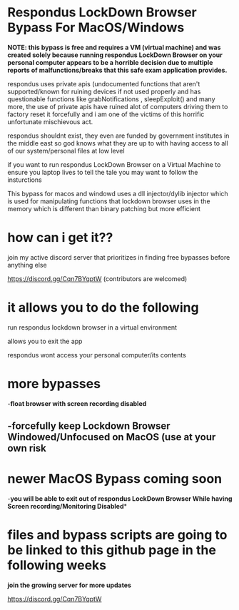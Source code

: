 # Respondus LockDown Browser Bypass For MacOS/Windows

**NOTE: this bypass is free and requires a VM (virtual machine) and was created solely because running respondus LockDown Browser on your personal computer appears to be a horrible decision due to multiple reports of malfunctions/breaks that this safe exam application provides.**

respondus uses private apis (undocumented functions that aren't supported/known for ruining devices if not used properly and has questionable functions like grabNotifications , sleepExploit() and many more, the use of private apis have ruined alot of computers driving them to factory reset it forcefully and i am one of the victims of this horrific unfortunate mischievous act.

respondus shouldnt exist, they even are funded by government institutes in the middle east so god knows what they are up to with having access to all of our system/personal files at low level

if you want to run respondus LockDown Browser on a Virtual Machine to ensure you laptop lives to tell the tale you may want to follow the insturctions

This bypass for macos and windowd uses a dll injector/dylib injector which is used for manipulating functions that lockdown browser uses in the memory which is different than binary patching but more efficient

# how can i get it?? #
join my active discord server that prioritizes in finding free bypasses before anything else

https://discord.gg/Cqn7BYqptW (contributors are welcomed)

# it allows you to do the following #

run respondus lockdown browser in a virtual environment

allows you to exit the app

respondus wont access your personal computer/its contents

# more bypasses #

-**float browser with screen recording disabled**

-**forcefully keep Lockdown Browser Windowed/Unfocused on MacOS (use at your own risk**
---------------------------------------

# newer MacOS Bypass coming soon #

-**you will be able to exit out of respondus LockDown Browser While having Screen recording/Monitoring Disabled***

# files and bypass scripts are going to be linked to this github page in the following weeks #

**join the growing server for more updates**

https://discord.gg/Cqn7BYqptW

